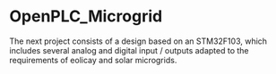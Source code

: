 # OpenPLC_Microgrid
The next project consists of a design based on an STM32F103, which includes several analog and digital input / outputs adapted to the requirements of eolicay and solar microgrids.
